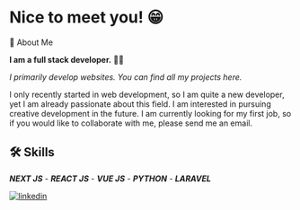 # Nice to meet you! 😁

🚀 About Me

**I am a full stack developer.** 🧑‍💻

*I primarily develop websites. You can find all my projects here.*

I only recently started in web development, so I am quite a new developer, yet I am already passionate about this field. I am interested in pursuing creative development in the future. I am currently looking for my first job, so if you would like to collaborate with me, please send me an email.

## 🛠 Skills

***NEXT JS*** - ***REACT JS*** - ***VUE JS*** - ***PYTHON*** - ***LARAVEL***

[![linkedin](https://img.shields.io/badge/linkedin-0A66C2?style=for-the-badge&logo=linkedin&logoColor=white)]([https://www.linkedin.com/in/dylan-vivant/](https://www.linkedin.com/in/dylanvivant/))

<!--
**dylanvivant/dylanvivant** is a ✨ _special_ ✨ repository because its `README.md` (this file) appears on your GitHub profile.
